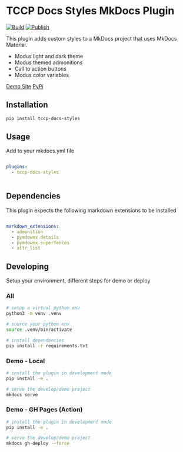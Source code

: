 # TCCP Docs Styles MkDocs Plugin

[![Build](https://github.com/trimble-oss/mkdocs-tccp-docs-styles/actions/workflows/ci.yml/badge.svg)](https://github.com/trimble-oss/mkdocs-tccp-docs-styles/actions/workflows/ci.yml) [![Publish](https://github.com/trimble-oss/mkdocs-tccp-docs-styles/actions/workflows/publish-pypi.yml/badge.svg)](https://github.com/trimble-oss/mkdocs-tccp-docs-styles/actions/workflows/publish-pypi.yml)


This plugin adds custom styles to a MkDocs project that uses MkDocs Material. 
- Modus light and dark theme
- Modus themed admonitions
- Call to action buttons
- Modus color variables

[Demo Site](https://ideal-adventure-6v53m7m.pages.github.io/) [PyPi](https://pypi.org/project/mkdocs-tccp-docs-styles/)

## Installation

```bash
pip install tccp-docs-styles
```

## Usage

Add to your mkdocs.yml file

```yml

plugins:
  - tccp-docs-styles
      
```

## Dependencies

This plugin expects the following markdown extensions to be installed

```yml

markdown_extensions:
  - admonition
  - pymdownx.details
  - pymdownx.superfences  
  - attr_list

```

## Developing

Setup your environment, different steps for demo or deploy

### All
```sh
# setup a virtual python env
python3 -m venv .venv

# source your python env
source .venv/bin/activate

# install dependencies
pip install -r requirements.txt
```

### Demo - Local
```sh
# install the plugin in development mode
pip install -e .

# serve the develop/demo project
mkdocs serve
```

### Demo - GH Pages (Action)
```sh
# install the plugin in development mode
pip install -e .

# serve the develop/demo project
mkdocs gh-deploy --force
```
